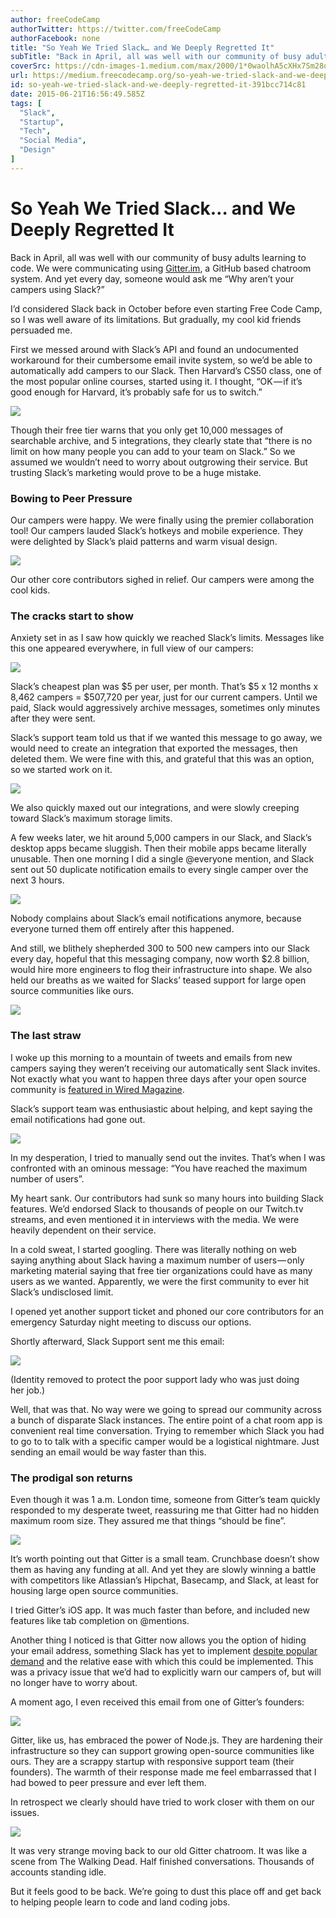 ```yaml
---
author: freeCodeCamp
authorTwitter: https://twitter.com/freeCodeCamp
authorFacebook: none
title: "So Yeah We Tried Slack… and We Deeply Regretted It"
subTitle: "Back in April, all was well with our community of busy adults learning to code. We were communicating using Gitter.im, a GitHub based cha..."
coverSrc: https://cdn-images-1.medium.com/max/2000/1*0waolhA5cXHx7Sm28qpD1Q.png
url: https://medium.freecodecamp.org/so-yeah-we-tried-slack-and-we-deeply-regretted-it-391bcc714c81
id: so-yeah-we-tried-slack-and-we-deeply-regretted-it-391bcc714c81
date: 2015-06-21T16:56:49.585Z
tags: [
  "Slack",
  "Startup",
  "Tech",
  "Social Media",
  "Design"
]
---
```

# So Yeah We Tried Slack… and We Deeply Regretted It

Back in April, all was well with our community of busy adults learning to code. We were communicating using [Gitter.im](http://gitter.im/), a GitHub based chatroom system. And yet every day, someone would ask me “Why aren’t your campers using Slack?”

I’d considered Slack back in October before even starting Free Code Camp, so I was well aware of its limitations. But gradually, my cool kid friends persuaded me.

First we messed around with Slack’s API and found an undocumented workaround for their cumbersome email invite system, so we’d be able to automatically add campers to our Slack. Then Harvard’s CS50 class, one of the most popular online courses, started using it. I thought, “OK — if it’s good enough for Harvard, it’s probably safe for us to switch.”



![](https://cdn-images-1.medium.com/max/1600/1*3zUJhcvI2uX2TsEPob0MWw.png)



Though their free tier warns that you only get 10,000 messages of searchable archive, and 5 integrations, they clearly state that “there is no limit on how many people you can add to your team on Slack.” So we assumed we wouldn’t need to worry about outgrowing their service. But trusting Slack’s marketing would prove to be a huge mistake.

### Bowing to Peer Pressure

Our campers were happy. We were finally using the premier collaboration tool! Our campers lauded Slack’s hotkeys and mobile experience. They were delighted by Slack’s plaid patterns and warm visual design.



![](https://cdn-images-1.medium.com/max/1600/0*3lt-KtHQmo8v495m.)



Our other core contributors sighed in relief. Our campers were among the cool kids.

### The cracks start to show

Anxiety set in as I saw how quickly we reached Slack’s limits. Messages like this one appeared everywhere, in full view of our campers:



![](https://cdn-images-1.medium.com/max/1600/0*yrvXeJq1-3hcVaNQ.)



Slack’s cheapest plan was $5 per user, per month. That’s $5 x 12 months x 8,462 campers = $507,720 per year, just for our current campers. Until we paid, Slack would aggressively archive messages, sometimes only minutes after they were sent.

Slack’s support team told us that if we wanted this message to go away, we would need to create an integration that exported the messages, then deleted them. We were fine with this, and grateful that this was an option, so we started work on it.



![](https://cdn-images-1.medium.com/max/1600/0*GVz2mpqkHhUpKG3Y.)

We also quickly maxed out our integrations, and were slowly creeping toward Slack’s maximum storage limits.



A few weeks later, we hit around 5,000 campers in our Slack, and Slack’s desktop apps became sluggish. Then their mobile apps became literally unusable. Then one morning I did a single @everyone mention, and Slack sent out 50 duplicate notification emails to every single camper over the next 3 hours.



![](https://cdn-images-1.medium.com/max/1600/0*3kmxNq3jzlSXdyde.)

Nobody complains about Slack’s email notifications anymore, because everyone turned them off entirely after this happened.



And still, we blithely shepherded 300 to 500 new campers into our Slack every day, hopeful that this messaging company, now worth $2.8 billion, would hire more engineers to flog their infrastructure into shape. We also held our breaths as we waited for Slacks’ teased support for large open source communities like ours.



![](https://cdn-images-1.medium.com/max/1600/0*ftPyC0X3BN53JJrA.)



### The last straw

I woke up this morning to a mountain of tweets and emails from new campers saying they weren’t receiving our automatically sent Slack invites. Not exactly what you want to happen three days after your open source community is [featured in Wired Magazine](http://www.wired.com/2015/06/can-real-world-work-free-coding-boot-camp/).

Slack’s support team was enthusiastic about helping, and kept saying the email notifications had gone out.



![](https://cdn-images-1.medium.com/max/1600/0*CuP_Pk4krZX0c6LH.)



In my desperation, I tried to manually send out the invites. That’s when I was confronted with an ominous message: “You have reached the maximum number of users”.

My heart sank. Our contributors had sunk so many hours into building Slack features. We’d endorsed Slack to thousands of people on our Twitch.tv streams, and even mentioned it in interviews with the media. We were heavily dependent on their service.

In a cold sweat, I started googling. There was literally nothing on web saying anything about Slack having a maximum number of users — only marketing material saying that free tier organizations could have as many users as we wanted. Apparently, we were the first community to ever hit Slack’s undisclosed limit.

I opened yet another support ticket and phoned our core contributors for an emergency Saturday night meeting to discuss our options.

Shortly afterward, Slack Support sent me this email:



![](https://cdn-images-1.medium.com/max/1600/0*AslmJvPhjjv6FTij.)

(Identity removed to protect the poor support lady who was just doing her job.)



Well, that was that. No way were we going to spread our community across a bunch of disparate Slack instances. The entire point of a chat room app is convenient real time conversation. Trying to remember which Slack you had to go to to talk with a specific camper would be a logistical nightmare. Just sending an email would be way faster than this.

### The prodigal son returns

Even though it was 1 a.m. London time, someone from Gitter’s team quickly responded to my desperate tweet, reassuring me that Gitter had no hidden maximum room size. They assured me that things “should be fine”.



![](https://cdn-images-1.medium.com/max/1600/0*_vVqe-3YLrgWlhJG.)



It’s worth pointing out that Gitter is a small team. Crunchbase doesn’t show them as having any funding at all. And yet they are slowly winning a battle with competitors like Atlassian’s Hipchat, Basecamp, and Slack, at least for housing large open source communities.

I tried Gitter’s iOS app. It was much faster than before, and included new features like tab completion on @mentions.

Another thing I noticed is that Gitter now allows you the option of hiding your email address, something Slack has yet to implement [despite popular demand](https://twitter.com/slackhq/status/531750460940886016?lang=en) and the relative ease with which this could be implemented. This was a privacy issue that we’d had to explicitly warn our campers of, but will no longer have to worry about.

A moment ago, I even received this email from one of Gitter’s founders:



![](https://cdn-images-1.medium.com/max/1600/0*ateZH6Vyx8w63o0R.)



Gitter, like us, has embraced the power of Node.js. They are hardening their infrastructure so they can support growing open-source communities like ours. They are a scrappy startup with responsive support team (their founders). The warmth of their response made me feel embarrassed that I had bowed to peer pressure and ever left them.

In retrospect we clearly should have tried to work closer with them on our issues.



![](https://cdn-images-1.medium.com/max/1600/0*seuGHMEnCagar3Bd.)



It was very strange moving back to our old Gitter chatroom. It was like a scene from The Walking Dead. Half finished conversations. Thousands of accounts standing idle.

But it feels good to be back. We’re going to dust this place off and get back to helping people learn to code and land coding jobs.








